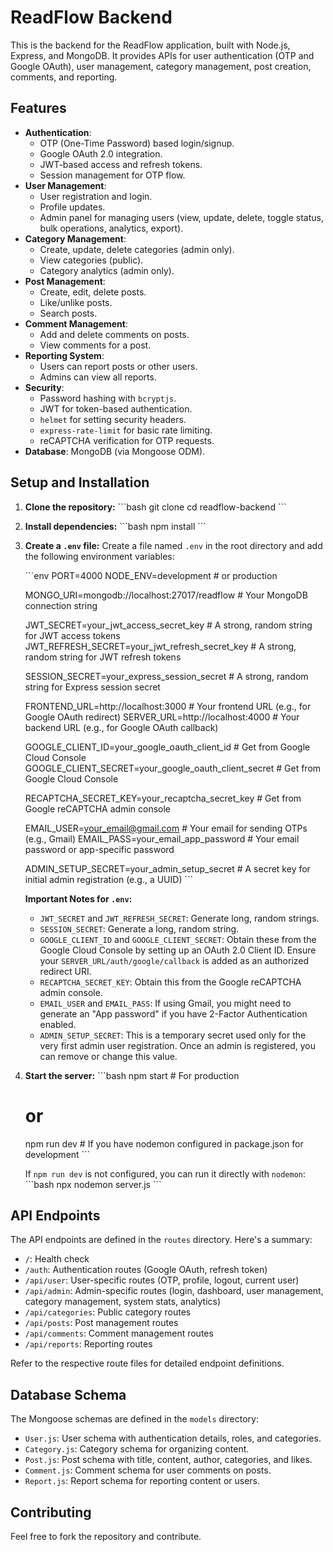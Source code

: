 # ReadFlow Backend

This is the backend for the ReadFlow application, built with Node.js, Express, and MongoDB. It provides APIs for user authentication (OTP and Google OAuth), user management, category management, post creation, comments, and reporting.

## Features

-   **Authentication**:
    -   OTP (One-Time Password) based login/signup.
    -   Google OAuth 2.0 integration.
    -   JWT-based access and refresh tokens.
    -   Session management for OTP flow.
-   **User Management**:
    -   User registration and login.
    -   Profile updates.
    -   Admin panel for managing users (view, update, delete, toggle status, bulk operations, analytics, export).
-   **Category Management**:
    -   Create, update, delete categories (admin only).
    -   View categories (public).
    -   Category analytics (admin only).
-   **Post Management**:
    -   Create, edit, delete posts.
    -   Like/unlike posts.
    -   Search posts.
-   **Comment Management**:
    -   Add and delete comments on posts.
    -   View comments for a post.
-   **Reporting System**:
    -   Users can report posts or other users.
    -   Admins can view all reports.
-   **Security**:
    -   Password hashing with `bcryptjs`.
    -   JWT for token-based authentication.
    -   `helmet` for setting security headers.
    -   `express-rate-limit` for basic rate limiting.
    -   reCAPTCHA verification for OTP requests.
-   **Database**: MongoDB (via Mongoose ODM).

## Setup and Installation

1.  **Clone the repository:**
    \`\`\`bash
    git clone <your-repo-url>
    cd readflow-backend
    \`\`\`

2.  **Install dependencies:**
    \`\`\`bash
    npm install
    \`\`\`

3.  **Create a `.env` file:**
    Create a file named `.env` in the root directory and add the following environment variables:

    \`\`\`env
    PORT=4000
    NODE_ENV=development # or production

    MONGO_URI=mongodb://localhost:27017/readflow # Your MongoDB connection string

    JWT_SECRET=your_jwt_access_secret_key # A strong, random string for JWT access tokens
    JWT_REFRESH_SECRET=your_jwt_refresh_secret_key # A strong, random string for JWT refresh tokens

    SESSION_SECRET=your_express_session_secret # A strong, random string for Express session secret

    FRONTEND_URL=http://localhost:3000 # Your frontend URL (e.g., for Google OAuth redirect)
    SERVER_URL=http://localhost:4000 # Your backend URL (e.g., for Google OAuth callback)

    GOOGLE_CLIENT_ID=your_google_oauth_client_id # Get from Google Cloud Console
    GOOGLE_CLIENT_SECRET=your_google_oauth_client_secret # Get from Google Cloud Console

    RECAPTCHA_SECRET_KEY=your_recaptcha_secret_key # Get from Google reCAPTCHA admin console

    EMAIL_USER=your_email@gmail.com # Your email for sending OTPs (e.g., Gmail)
    EMAIL_PASS=your_email_app_password # Your email password or app-specific password

    ADMIN_SETUP_SECRET=your_admin_setup_secret # A secret key for initial admin registration (e.g., a UUID)
    \`\`\`

    **Important Notes for `.env`:**
    -   `JWT_SECRET` and `JWT_REFRESH_SECRET`: Generate long, random strings.
    -   `SESSION_SECRET`: Generate a long, random string.
    -   `GOOGLE_CLIENT_ID` and `GOOGLE_CLIENT_SECRET`: Obtain these from the Google Cloud Console by setting up an OAuth 2.0 Client ID. Ensure your `SERVER_URL/auth/google/callback` is added as an authorized redirect URI.
    -   `RECAPTCHA_SECRET_KEY`: Obtain this from the Google reCAPTCHA admin console.
    -   `EMAIL_USER` and `EMAIL_PASS`: If using Gmail, you might need to generate an "App password" if you have 2-Factor Authentication enabled.
    -   `ADMIN_SETUP_SECRET`: This is a temporary secret used only for the very first admin user registration. Once an admin is registered, you can remove or change this value.

4.  **Start the server:**
    \`\`\`bash
    npm start # For production
    # or
    npm run dev # If you have nodemon configured in package.json for development
    \`\`\`

    If `npm run dev` is not configured, you can run it directly with `nodemon`:
    \`\`\`bash
    npx nodemon server.js
    \`\`\`

## API Endpoints

The API endpoints are defined in the `routes` directory. Here's a summary:

-   `/`: Health check
-   `/auth`: Authentication routes (Google OAuth, refresh token)
-   `/api/user`: User-specific routes (OTP, profile, logout, current user)
-   `/api/admin`: Admin-specific routes (login, dashboard, user management, category management, system stats, analytics)
-   `/api/categories`: Public category routes
-   `/api/posts`: Post management routes
-   `/api/comments`: Comment management routes
-   `/api/reports`: Reporting routes

Refer to the respective route files for detailed endpoint definitions.

## Database Schema

The Mongoose schemas are defined in the `models` directory:

-   `User.js`: User schema with authentication details, roles, and categories.
-   `Category.js`: Category schema for organizing content.
-   `Post.js`: Post schema with title, content, author, categories, and likes.
-   `Comment.js`: Comment schema for user comments on posts.
-   `Report.js`: Report schema for reporting content or users.

## Contributing

Feel free to fork the repository and contribute.
